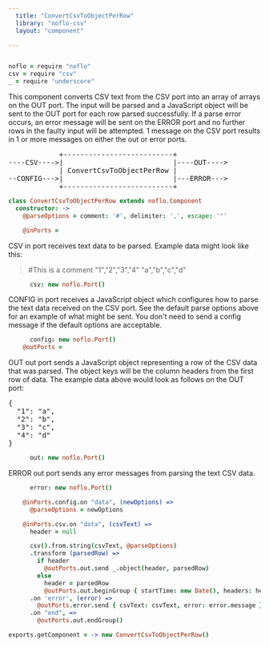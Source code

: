 ```yaml
---
  title: "ConvertCsvToObjectPerRow"
  library: "noflo-csv"
  layout: "component"

---
```


```coffeescript

noflo = require "noflo"
csv = require "csv"
_ = require "underscore"

```
This component converts CSV text from the CSV port into an array of arrays on the OUT port.  The input will be parsed and
a JavaScript object will be sent to the OUT port for each row parsed successfully.  If a parse error occurs, an error
message will be sent on the ERROR port and no further rows in the faulty input will be attempted.
1 message on the CSV port results in 1 or more messages on either the out or error ports.
<pre>
            +--------------------------+
----CSV---->|                          |----OUT---->
            | ConvertCsvToObjectPerRow |
--CONFIG--->|                          |---ERROR--->
            +--------------------------+
</pre>

```coffeescript
class ConvertCsvToObjectPerRow extends noflo.Component
  constructor: ->
    @parseOptions = comment: '#', delimiter: ',', escape: '"'

    @inPorts =
```
CSV in port receives text data to be parsed.
Example data might look like this:
> &#35;This is a comment
> "1","2","3","4"
> "a","b","c","d"

```coffeescript
      csv: new noflo.Port()
```
CONFIG in port receives a JavaScript object which configures how to parse the text data received on the CSV port.
See the default parse options above for an example of what might be sent.  You don't need to send a config message
if the default options are acceptable.

```coffeescript
      config: new noflo.Port()
    @outPorts =
```
OUT out port sends a JavaScript object representing a row of the CSV data that was parsed.  The object keys will
be the column headers from the first row of data.  The example data above would look as follows on the OUT port:
<pre>
{
  "1": "a",
  "2": "b",
  "3": "c",
  "4": "d"
}
</pre>

```coffeescript
      out: new noflo.Port()
```
ERROR out port sends any error messages from parsing the text CSV data.

```coffeescript
      error: new noflo.Port()

    @inPorts.config.on "data", (newOptions) =>
      @parseOptions = newOptions

    @inPorts.csv.on "data", (csvText) =>
      header = null

      csv().from.string(csvText, @parseOptions)
      .transform (parsedRow) =>
        if header
          @outPorts.out.send _.object(header, parsedRow)
        else
          header = parsedRow
          @outPorts.out.beginGroup { startTime: new Date(), headers: header }
      .on 'error', (error) =>
        @outPorts.error.send { csvText: csvText, error: error.message }
      .on "end", =>
        @outPorts.out.endGroup()

exports.getComponent = -> new ConvertCsvToObjectPerRow()

```